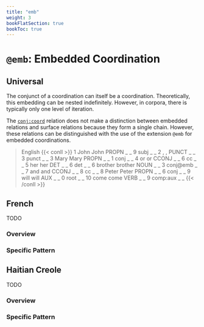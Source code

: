 ```yaml
---
title: "emb"
weight: 3
bookFlatSection: true
bookToc: true
---
```


# `@emb`: Embedded Coordination

## Universal

The conjunct of a coordination can itself be a coordination.
Theoretically, this embedding can be nested indefinitely.
However, in corpora, there is typically only one level of iteration.

The [`conj:coord`](../Syntactic_relations/conj/conj_coord.md) relation does not make a distinction between embedded relations and surface relations because they form a single chain.
However, these relations can be distinguished with the use of the extension `@emb` for embedded coordinations.

> English
{{< conll >}}
1	John	John	PROPN	_	_	9	subj	_	_
2	,	,	PUNCT	_	_	3	punct	_	_
3	Mary	Mary	PROPN	_	_	1	conj	_	_
4	or	or	CCONJ	_	_	6	cc	_	_
5	her	her	DET	_	_	6	det	_	_
6	brother	brother	NOUN	_	_	3	conj@emb	_	_
7	and	and	CCONJ	_	_	8	cc	_	_
8	Peter	Peter	PROPN	_	_	6	conj	_	_
9	will	will	AUX	_	_	0	root	_	_
10	come	come	VERB	_	_	9	comp:aux	_	_
{{< /conll >}}







## French

TODO
### Overview

### Specific Pattern




## Haitian Creole

TODO
### Overview

### Specific Pattern


